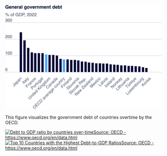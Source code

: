 ![Government Debt Chart](OECD.png)

This figure visualizes the government debt of countries overtime by the OECD.

<div class='tableauPlaceholder' id='viz1726003057088' style='position: relative'>
  <noscript>
    <a href='#'>
      <img alt='Debt to GDP ratio by countries over-timeSource: OECD - https:&#47;&#47;www.oecd.org&#47;en&#47;data.html ' src='https:&#47;&#47;public.tableau.com&#47;static&#47;images&#47;Te&#47;Tellingstorieswithdata-Assignement2Busola&#47;DebttoGDPratiobycountriesover-time&#47;1_rss.png' style='border: none' />
    </a>
  </noscript>
  <object class='tableauViz'  style='display:none;'>
    <param name='host_url' value='https%3A%2F%2Fpublic.tableau.com%2F' /> 
    <param name='embed_code_version' value='3' /> 
    <param name='site_root' value='' />
    <param name='name' value='Tellingstorieswithdata-Assignement2Busola&#47;DebttoGDPratiobycountriesover-time' />
    <param name='tabs' value='no' />
    <param name='toolbar' value='yes' />
    <param name='static_image' value='https:&#47;&#47;public.tableau.com&#47;static&#47;images&#47;Te&#47;Tellingstorieswithdata-Assignement2Busola&#47;DebttoGDPratiobycountriesover-time&#47;1.png' /> 
    <param name='animate_transition' value='yes' />
    <param name='display_static_image' value='yes' />
    <param name='display_spinner' value='yes' />
    <param name='display_overlay' value='yes' />
    <param name='display_count' value='yes' />
    <param name='language' value='en-GB' />
  </object>
</div>                
<script type='text/javascript'>
  var divElement = document.getElementById('viz1726003057088');                    var vizElement = divElement.getElementsByTagName('object')[0];                    vizElement.style.width='100%';vizElement.style.height=(divElement.offsetWidth*0.75)+'px';                    var scriptElement = document.createElement('script');                    scriptElement.src = 'https://public.tableau.com/javascripts/api/viz_v1.js';                    vizElement.parentNode.insertBefore(scriptElement, vizElement);                
</script>


<div class='tableauPlaceholder' id='viz1725933360483' style='position: relative'>
  <noscript>
    <a href='#'>
    <img alt='Top 10 Countries with the Highest Debt-to-GDP RatiosSource: OECD - https:&#47;&#47;www.oecd.org&#47;en&#47;data.html ' src='https:&#47;&#47;public.tableau.com&#47;static&#47;images&#47;To&#47;Top10CountrieswiththehighestDebt-to-GDPRatios&#47;Top10CountrieswiththeHighestDebt-to-GDPRatios&#47;1_rss.png' style='border: none' />
  </a>
  </noscript>
  <object class='tableauViz'  style='display:none;'>
    <param name='host_url' value='https%3A%2F%2Fpublic.tableau.com%2F' />
    <param name='embed_code_version' value='3' /> 
    <param name='site_root' value='' />
    <param name='name' value='Top10CountrieswiththehighestDebt-to-GDPRatios&#47;Top10CountrieswiththeHighestDebt-to-GDPRatios' />
    <param name='tabs' value='no' />
    <param name='toolbar' value='yes' />
    <param name='static_image' value='https:&#47;&#47;public.tableau.com&#47;static&#47;images&#47;To&#47;Top10CountrieswiththehighestDebt-to-GDPRatios&#47;Top10CountrieswiththeHighestDebt-to-GDPRatios&#47;1.png' /> 
    <param name='animate_transition' value='yes' />
    <param name='display_static_image' value='yes' />
    <param name='display_spinner' value='yes' />
    <param name='display_overlay' value='yes' />
    <param name='display_count' value='yes' />
    <param name='language' value='en-GB' />
    <param name='filter' value='publish=yes' />
  </object>
</div>                <script type='text/javascript'>                    var divElement = document.getElementById('viz1725933360483');                    var vizElement = divElement.getElementsByTagName('object')[0];                    vizElement.style.width='100%';vizElement.style.height=(divElement.offsetWidth*0.75)+'px';                    var scriptElement = document.createElement('script');                    scriptElement.src = 'https://public.tableau.com/javascripts/api/viz_v1.js';                    vizElement.parentNode.insertBefore(scriptElement, vizElement);                
</script>


 



